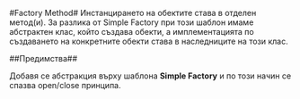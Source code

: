 ﻿#Factory Method#
Инстанцирането на обектите става в отделен метод(и). За разлика от Simple Factory при този шаблон имаме абстрактен клас, който създава обекти, а имплементацията по създаването на конкретните обекти става в наследниците на този клас.

##Предимства##

Добавя се абстракция върху шаблона **Simple Factory** и по този начин се спазва open/close принципа.